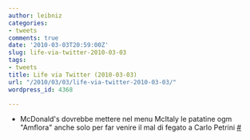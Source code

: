 ```yaml
---
author: leibniz
categories:
- tweets
comments: true
date: '2010-03-03T20:59:00Z'
slug: life-via-twitter-2010-03-03
tags:
- tweets
title: Life via Twitter (2010-03-03)
url: "/2010/03/03/life-via-twitter-2010-03-03/"
wordpress_id: 4368

---
```

* McDonald's dovrebbe mettere nel menu McItaly le patatine ogm "Amflora" anche solo per far venire il mal di fegato a Carlo Petrini [#](http://twitter.com/leibniz/statuses/9921059002)


